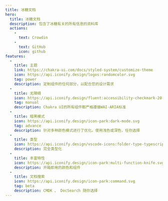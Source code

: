 ```yaml
---
title: 冰糖文档
hero:
  title: 冰糖文档
  description: 包含了冰糖有关的所有信息的资料库
  actions:
    - 
      text: Crowdin
    - 
      text: GitHub
      icon: github
features:
  - 
    title: 主题
    link: https://chakra-ui.com/docs/styled-system/customize-theme
    icon: https://api.iconify.design/logos:randomcolor.svg
    tag: power
    description: 定制组件的任何部分，以配合您的设计需求
  - 
    title: 无障碍
    icon: https://api.iconify.design/fluent:accessibility-checkmark-20-regular.svg
    tag: manual
    description: Chakra UI的所有组件都严格遵循WAI-ARIA标准
  - 
    title: 暗黑模式
    icon: https://api.iconify.design/icon-park:dark-mode.svg
    tag: advance
    description: 针对多种颜色模式进行了优化。使用浅色或深色，任你选择
  - 
    title: 类型
    icon: https://api.iconify.design/vscode-icons:folder-type-typescript.svg
    description: 完全类型化
  - 
    title: 丰富特性
    icon: https://api.iconify.design/icon-park:multi-function-knife.svg
    description: 开箱即用的颜色和组件
  - 
    title: 文档搜索
    icon: https://api.iconify.design/icon-park:command.svg
    tag: beta
    description: CMDK 、 DocSearch 随你选择
---
```


